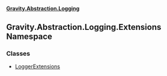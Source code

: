 #### [Gravity.Abstraction.Logging](./index.md 'index')
## Gravity.Abstraction.Logging.Extensions Namespace
### Classes
- [LoggerExtensions](./Gravity-Abstraction-Logging-Extensions-LoggerExtensions.md 'Gravity.Abstraction.Logging.Extensions.LoggerExtensions')
